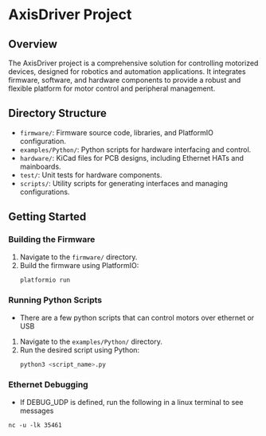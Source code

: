 # AxisDriver Project

## Overview
The AxisDriver project is a comprehensive solution for controlling motorized devices, designed for robotics and automation applications. It integrates firmware, software, and hardware components to provide a robust and flexible platform for motor control and peripheral management.

## Directory Structure
- `firmware/`: Firmware source code, libraries, and PlatformIO configuration.
- `examples/Python/`: Python scripts for hardware interfacing and control.
- `hardware/`: KiCad files for PCB designs, including Ethernet HATs and mainboards.
- `test/`: Unit tests for hardware components.
- `scripts/`: Utility scripts for generating interfaces and managing configurations.

## Getting Started

### Building the Firmware
1. Navigate to the `firmware/` directory.
2. Build the firmware using PlatformIO:
   ```bash
   platformio run
   ```

### Running Python Scripts
- There are a few python scripts that can control motors over ethernet or USB
1. Navigate to the `examples/Python/` directory.
2. Run the desired script using Python:
   ```bash
   python3 <script_name>.py
   ```

### Ethernet Debugging
- If DEBUG_UDP is defined, run the following in a linux terminal to see messages
```
nc -u -lk 35461
```